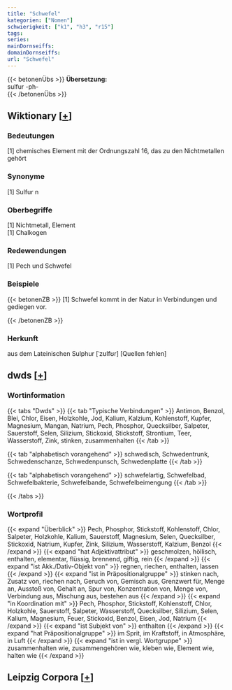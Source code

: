 ```yaml
---
title: "Schwefel"
kategorien: ["Nomen"]
schwierigkeit: ["k1", "h3", "r15"]
tags:
series:
mainDornseiffs:
domainDornseiffs:
url: "Schwefel"
---
```


{{< betonenÜbs >}}
**Übersetzung:**  
sulfur -ph-  
{{< /betonenÜbs >}}

## Wiktionary [[+](https://de.wiktionary.org/wiki/Schwefel)]

### Bedeutungen
[1] chemisches Element mit der Ordnungszahl 16, das zu den Nichtmetallen gehört  

### Synonyme
[1] Sulfur n  

### Oberbegriffe
[1] Nichtmetall, Element  
[1] Chalkogen  

### Redewendungen
[1] Pech und Schwefel  

### Beispiele
{{< betonenZB >}}
[1] Schwefel kommt in der Natur in Verbindungen und gediegen vor.  

{{< /betonenZB >}}
### Herkunft
aus dem Lateinischen Sulphur [ˈzʊlfʊr] [Quellen fehlen]  



## dwds [[+](https://www.dwds.de/wb/Schwefel)]

### Wortinformation
{{< tabs "Dwds" >}}
{{< tab "Typische Verbindungen" >}}
Antimon, Benzol, Blei, Chlor, Eisen, Holzkohle, Jod, Kalium, Kalzium, Kohlenstoff, Kupfer, Magnesium, Mangan, Natrium, Pech, Phosphor, Quecksilber, Salpeter, Sauerstoff, Selen, Silizium, Stickoxid, Stickstoff, Strontium, Teer, Wasserstoff, Zink, stinken, zusammenhalten
{{< /tab >}}

{{< tab "alphabetisch vorangehend" >}}
schwedisch, Schwedentrunk, Schwedenschanze, Schwedenpunsch, Schwedenplatte
{{< /tab >}}

{{< tab "alphabetisch vorangehend" >}}
schwefelartig, Schwefelbad, Schwefelbakterie, Schwefelbande, Schwefelbeimengung
{{< /tab >}}

{{< /tabs >}}

### Wortprofil
{{< expand "Überblick" >}} Pech, Phosphor, Stickstoff, Kohlenstoff, Chlor, Salpeter, Holzkohle, Kalium, Sauerstoff, Magnesium, Selen, Quecksilber, Stickoxid, Natrium, Kupfer, Zink, Silizium, Wasserstoff, Kalzium, Benzol {{< /expand >}}
{{< expand "hat Adjektivattribut" >}} geschmolzen, höllisch, enthalten, elementar, flüssig, brennend, giftig, rein {{< /expand >}}
{{< expand "ist Akk./Dativ-Objekt von" >}} regnen, riechen, enthalten, lassen {{< /expand >}}
{{< expand "ist in Präpositionalgruppe" >}} stinken nach, Zusatz von, riechen nach, Geruch von, Gemisch aus, Grenzwert für, Menge an, Ausstoß von, Gehalt an, Spur von, Konzentration von, Menge von, Verbindung aus, Mischung aus, bestehen aus {{< /expand >}}
{{< expand "in Koordination mit" >}} Pech, Phosphor, Stickstoff, Kohlenstoff, Chlor, Holzkohle, Sauerstoff, Salpeter, Wasserstoff, Quecksilber, Silizium, Selen, Kalium, Magnesium, Feuer, Stickoxid, Benzol, Eisen, Jod, Natrium {{< /expand >}}
{{< expand "ist Subjekt von" >}} enthalten {{< /expand >}}
{{< expand "hat Präpositionalgruppe" >}} im Sprit, im Kraftstoff, in Atmosphäre, in Luft {{< /expand >}}
{{< expand "ist in vergl. Wortgruppe" >}} zusammenhalten wie, zusammengehören wie, kleben wie, Element wie, halten wie {{< /expand >}}

## Leipzig Corpora [[+](https://corpora.uni-leipzig.de/en/res?word=Schwefel&corpusId=deu_newscrawl-public_2018)]

